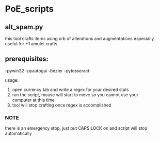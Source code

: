 # PoE_scripts

## alt_spam.py
this tool crafts items using orb of alterations and augmentations
especially useful for +1 amulet crafts

## prerequisites:
-pywin32
-pyautogui
-bezier
-pytesseract

usage: 
1. open currency tab and write a regex for your desired stats
2. run the script, mouse will start to move so you cannot use your computer at this time
3. tool will stop crafting once regex is accomplished

### NOTE ###
there is an emergency stop, just put CAPS LOCK on and script will stop automatically
